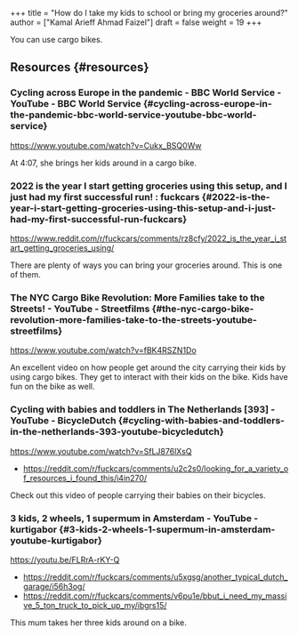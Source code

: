 +++
title = "How do I take my kids to school or bring my groceries around?"
author = ["Kamal Arieff Ahmad Faizel"]
draft = false
weight = 19
+++

You can use cargo bikes.


## Resources {#resources}


### Cycling across Europe in the pandemic - BBC World Service - YouTube - BBC World Service {#cycling-across-europe-in-the-pandemic-bbc-world-service-youtube-bbc-world-service}

<https://www.youtube.com/watch?v=Cukx_BSQ0Ww>

At 4:07, she brings her kids around in a cargo bike.


### 2022 is the year I start getting groceries using this setup, and I just had my first successful run! : fuckcars {#2022-is-the-year-i-start-getting-groceries-using-this-setup-and-i-just-had-my-first-successful-run-fuckcars}

<https://www.reddit.com/r/fuckcars/comments/rz8cfy/2022_is_the_year_i_start_getting_groceries_using/>

There are plenty of ways you can bring your groceries around. This is one of them.


### The NYC Cargo Bike Revolution: More Families take to the Streets! - YouTube - Streetfilms {#the-nyc-cargo-bike-revolution-more-families-take-to-the-streets-youtube-streetfilms}

<https://www.youtube.com/watch?v=fBK4RSZN1Do>

An excellent video on how people get around the city carrying their kids by using cargo bikes. They get to interact with their kids on the bike. Kids have fun on the bike as well.


### Cycling with babies and toddlers in The Netherlands [393] - YouTube - BicycleDutch {#cycling-with-babies-and-toddlers-in-the-netherlands-393-youtube-bicycledutch}

<https://www.youtube.com/watch?v=SfLJ876lXsQ>

-   <https://reddit.com/r/fuckcars/comments/u2c2s0/looking_for_a_variety_of_resources_i_found_this/i4in270/>

Check out this video of people carrying their babies on their bicycles.


### 3 kids, 2 wheels, 1 supermum in Amsterdam - YouTube - kurtigabor {#3-kids-2-wheels-1-supermum-in-amsterdam-youtube-kurtigabor}

<https://youtu.be/FLRrA-rKY-Q>

-   <https://reddit.com/r/fuckcars/comments/u5xgsg/another_typical_dutch_garage/i56h3og/>
-   <https://reddit.com/r/fuckcars/comments/v6pu1e/bbut_i_need_my_massive_5_ton_truck_to_pick_up_my/ibgrs15/>

This mum takes her three kids around on a bike.
